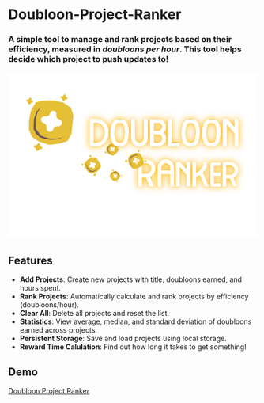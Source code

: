 # Doubloon-Project-Ranker
### A simple tool to manage and rank projects based on their efficiency, measured in *doubloons per hour*. This tool helps decide which project to push updates to!
![Thumbnail](https://raw.githubusercontent.com/22yeets22/Doubloon-Project-Ranker/refs/heads/main/Doubloon-Ranker.png "Thumbnail")

## Features
- **Add Projects**: Create new projects with title, doubloons earned, and hours spent.
- **Rank Projects**: Automatically calculate and rank projects by efficiency (doubloons/hour).
- **Clear All**: Delete all projects and reset the list.
- **Statistics**: View average, median, and standard deviation of doubloons earned across projects.
- **Persistent Storage**: Save and load projects using local storage.
- **Reward Time Calulation**: Find out how long it takes to get something!

## Demo
[Doubloon Project Ranker](https://doubloon-project-ranker.vercel.app)
